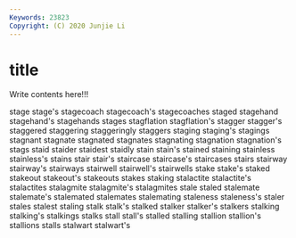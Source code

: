 ```yaml
---
Keywords: 23823
Copyright: (C) 2020 Junjie Li
---
```


# title

Write contents here!!!
 
stage 
stage's
stagecoach 
stagecoach's 
stagecoaches 
staged 
stagehand 
stagehand's 
stagehands 
stages 
stagflation 
stagflation's
stagger 
stagger's 
staggered 
staggering 
staggeringly 
staggers 
staging 
staging's 
stagings 
stagnant
stagnate 
stagnated 
stagnates 
stagnating 
stagnation 
stagnation's 
stags 
staid 
staider 
staidest
staidly 
stain 
stain's 
stained 
staining 
stainless 
stainless's 
stains 
stair 
stair's
staircase 
staircase's 
staircases 
stairs 
stairway 
stairway's 
stairways 
stairwell 
stairwell's 
stairwells
stake 
stake's 
staked 
stakeout 
stakeout's 
stakeouts 
stakes 
staking 
stalactite 
stalactite's
stalactites 
stalagmite 
stalagmite's 
stalagmites 
stale 
staled 
stalemate 
stalemate's 
stalemated 
stalemates
stalemating 
staleness 
staleness's 
staler 
stales 
stalest 
staling 
stalk 
stalk's 
stalked
stalker 
stalker's 
stalkers 
stalking 
stalking's 
stalkings 
stalks 
stall 
stall's 
stalled
stalling 
stallion 
stallion's 
stallions 
stalls 
stalwart 
stalwart's 
